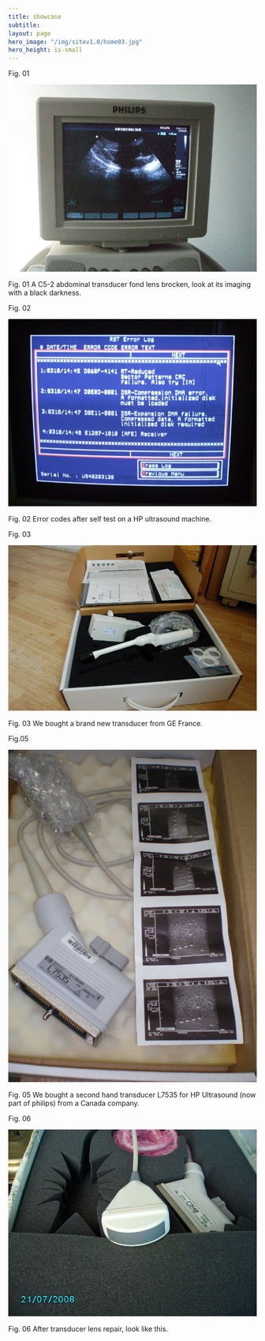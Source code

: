 ```yaml
---
title: showcase
subtitle: 
layout: page
hero_image: "/img/sitev1.0/home03.jpg"
hero_height: is-small
---
```


Fig. 01

![u01](/img/ultrasound001.jpeg)

Fig. 01 A C5-2 abdominal transducer fond lens brocken, look at its imaging with a black darkness. 

Fig. 02

![u02](/img/ultrasound002.jpeg)

Fig. 02 Error codes after self test on a HP ultrasound machine.

Fig. 03 

![t06](/img/transducer007.jpeg)

Fig. 03 We bought a brand new transducer from GE France.

Fig.05

![t07](/img/transducer07.jpeg)

Fig. 05 We bought a second hand transducer L7535 for HP Ultrasound (now part of philips) from a Canada company.

Fig. 06

![t08](/img/transducer008.jpeg)

Fig. 06 After transducer lens repair, look like this. 
